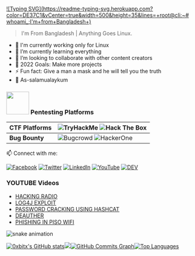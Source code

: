 [![Typing SVG](https://readme-typing-svg.herokuapp.com?color=DE37C1&vCenter=true&width=500&height=35&lines=+root@cli:~# whoami_;I'm+from+Bangladesh+)](http://in.milind.live)
> I'm From Bangladesh | Anything Goes Linux.

- 🔭 I'm currently working only for Linux
- 🌱 I’m currently learning everything  
- 👯 I’m looking to collaborate with other content creators
- 🥅 2022 Goals: Make more projects
- ⚡ Fun fact: Give a man a mask and he will tell you the truth
- 🙏 As-salamualaykum

### <img src="https://www.transparentpng.com/thumb/anonymous-mask/guy-fawkes-mask-pictures-10.png" width="60px"> Pentesting Platforms
| **CTF Platforms** | ![TryHackMe](https://img.shields.io/static/v1?style=for-the-badge&message=TryHackMe&color=212C42&logo=TryHackMe&logoColor=FFFFFF&label=) ![Hack The Box](https://img.shields.io/static/v1?style=for-the-badge&message=Hack+The+Box&color=222222&logo=Hack+The+Box&logoColor=9FEF00&label=) | 
:--- | :---
| **Bug Bounty** | ![Bugcrowd](https://img.shields.io/static/v1?style=for-the-badge&message=Bugcrowd&color=F26822&logo=Bugcrowd&logoColor=FFFFFF&label=) ![HackerOne](https://img.shields.io/static/v1?style=for-the-badge&message=HackerOne&color=494649&logo=HackerOne&logoColor=FFFFFF&label=) |

📫 Connect with me:

[![Facebook](https://img.shields.io/badge/facebook-%231877F2.svg?&style=for-the-badge&logo=facebook&logoColor=white)](https://www.facebook.com/0xbitx/) [![Twitter](https://img.shields.io/badge/twitter-%231DA1F2.svg?&style=for-the-badge&logo=twitter&logoColor=white)](https://twitter.com/0xbit1) [![LinkedIn](https://img.shields.io/badge/linkedin-%230077B5.svg?&style=for-the-badge&logo=linkedin&logoColor=white)](https://www.linkedin.com/in/0xbitx/) [![YouTube](https://img.shields.io/badge/youtube-%23FF0000.svg?&style=for-the-badge&logo=youtube&logoColor=white)](https://youtube.com/channel/UCVrDl5VoN_ZLN74ueHe2iPA) [![DEV](https://img.shields.io/badge/DEV-%23000000.svg?&style=for-the-badge&logo=dev.to&logoColor=white)](https://dev.t/0xbitx) 


### YOUTUBE Videos

<!-- YOUTUBE:START -->
- [HACKING RADIO](https://www.youtube.com/watch?v=HEN9XuCs1cU)
- [LOG4J EXPLOIT](https://www.youtube.com/watch?v=3EGT-TDmGmE&t=32s)
- [PASSWORD CRACKING USING HASHCAT](https://www.youtube.com/watch?v=E4D3WwSJne0)
- [DEAUTHER](https://www.youtube.com/watch?v=Set6ko6IEeY&t=3s)
- [PHISHING IN PISO WIFI](https://www.youtube.com/watch?v=2oazcgd1zGs)
<!-- YOUTUBE:END -->

![snake animation](https://github.com/thatbeautifuldream/thatbeautifuldream/blob/output/github-contribution-grid-snake.svg)

<a
href="http://www.github.com/0xbitx"><img src="https://github-readme-stats.vercel.app/api?username=0xbitx&show_icons=true&hide=&count_private=true&title_color=0891b2&text_color=ffffff&icon_color=0891b2&bg_color=1c1917&hide_border=true&show_icons=true" alt="0xbitx's GitHub stats" /></a><a
                  href="http://www.github.com/0xbitx"><img
                  src="https://github-readme-streak-stats.herokuapp.com/?user=0xbitx&stroke=ffffff&background=1c1917&ring=0891b2&fire=0891b2&currStreakNum=ffffff&currStreakLabel=0891b2&sideNums=ffffff&sideLabels=ffffff&dates=ffffff&hide_border=true" /></a><a
                  href="http://www.github.com/0xbitx"><img src="https://activity-graph.herokuapp.com/graph?username=0xbitx&bg_color=1c1917&color=ffffff&line=0891b2&point=ffffff&area_color=1c1917&area=true&hide_border=true&custom_title=GitHub%20Commits%20Graph" alt="GitHub Commits Graph" /></a><a href="https://github.com/0xbitx" align="left"><img src="https://github-readme-stats.vercel.app/api/top-langs/?username=0xbitx&langs_count=10&title_color=0891b2&text_color=ffffff&icon_color=0891b2&bg_color=1c1917&hide_border=true&locale=en&custom_title=Top%20%Languages" alt="Top Languages" /></a>
